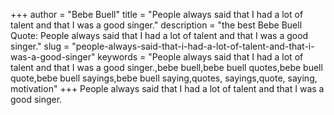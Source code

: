 +++
author = "Bebe Buell"
title = "People always said that I had a lot of talent and that I was a good singer."
description = "the best Bebe Buell Quote: People always said that I had a lot of talent and that I was a good singer."
slug = "people-always-said-that-i-had-a-lot-of-talent-and-that-i-was-a-good-singer"
keywords = "People always said that I had a lot of talent and that I was a good singer.,bebe buell,bebe buell quotes,bebe buell quote,bebe buell sayings,bebe buell saying,quotes, sayings,quote, saying, motivation"
+++
People always said that I had a lot of talent and that I was a good singer.

